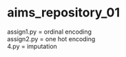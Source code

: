 # aims_repository_01<br>
assign1.py = ordinal encoding<br>
assign2.py = one hot encoding<br>
4.py = imputation
